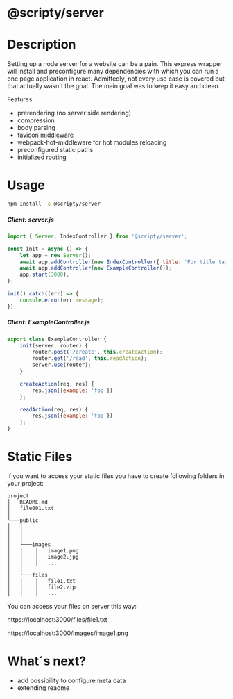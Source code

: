 # @scripty/server

# Description

Setting up a node server for a website can be a pain. This express wrapper will install
and preconfigure many dependencies with which you can run a one page application in react. Admittedly, not every use case is covered
but that actually wasn´t the goal. The main goal was to keep it easy and clean.

Features:

- prerendering (no server side rendering)
- compression
- body parsing
- favicon middleware
- webpack-hot-middleware for hot modules reloading
- preconfigured static paths
- initialized routing

# Usage
```bash
npm install -s @scripty/server
```

##### Client: server.js

```javascript
import { Server, IndexController } from '@scripty/server';

const init = async () => {
    let app = new Server();
    await app.addController(new IndexController({ title: 'For title tag' }));
    await app.addController(new ExampleController());
    app.start(3000);
};

init().catch((err) => {
    console.error(err.message);
});

```

##### Client: ExampleController.js
```javascript
export class ExampleController {
    init(server, router) {
        router.post('/create', this.createAction);
        router.get('/read', this.readAction);
        server.use(router);
    }

    createAction(req, res) {
        res.json({example: 'foo'})
    };

    readAction(req, res) {
        res.json({example: 'foo'})
    };
}
```

# Static Files
if you want to access your static files you have to create following folders in your project:

```
project
│   README.md
│   file001.txt
│
└───public
│   │
│   │
│   │
│   └───images
│   │    │   image1.png
│   │    │   image2.jpg
│   │    │   ...
│   │
│   └───files
│   │    │   file1.txt
│   │    │   file2.zip
│   │    │   ...
```

You can access your files on server this way:

https://localhost:3000/files/file1.txt

https://localhost:3000/images/image1.png


# What´s next?
- add possibility to configure meta data
- extending readme
